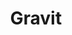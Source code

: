 ---
blog: https://medium.com/gravitdesigner
facebook: https://facebook.com/GravitDesigner
logohandle: gravitio
sort: gravit
title: Gravit
twitter: https://x.com/GravitDesigner
website: https://gravit.io/
---